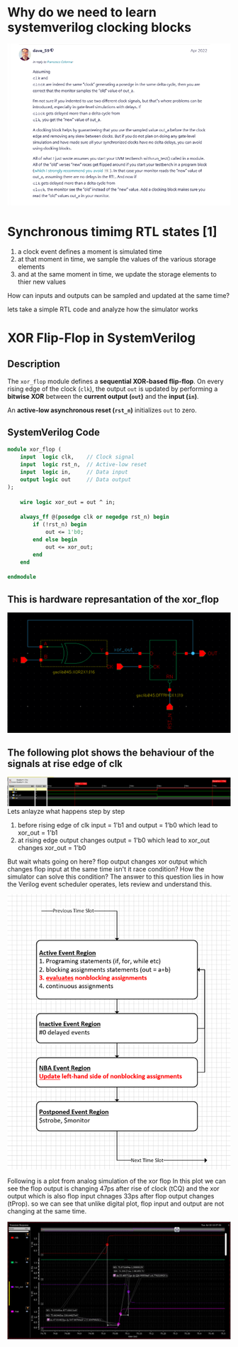 # Why do we need to learn systemverilog clocking blocks  #
![clocking blocks neccessity](/figures/dave_rich_refer_clocking_blocks_necessity.png "clocking blocks neccessity")

# Synchronous timimg RTL states [1] #
1. a clock event defines a moment is simulated time
2. at that moment in time, we sample the values of the various storage elements
3. and at the same moment in time, we update the storage elements to thier new values

How can inputs and outputs can be sampled and updated at the same time?

lets take a simple RTL code and analyze how the simulator works

# XOR Flip-Flop in SystemVerilog

## Description
The `xor_flop` module defines a **sequential XOR-based flip-flop**. On every rising edge of the clock (`clk`), the output `out` is updated by performing a **bitwise XOR** between the **current output (`out`)** and the **input (`in`)**.

An **active-low asynchronous reset (`rst_n`)** initializes `out` to zero.

## SystemVerilog Code
```systemverilog
module xor_flop (
    input  logic clk,    // Clock signal
    input  logic rst_n,  // Active-low reset
    input  logic in,     // Data input
    output logic out     // Data output
);

    wire logic xor_out = out ^ in;

    always_ff @(posedge clk or negedge rst_n) begin
        if (!rst_n) begin
            out <= 1'b0;
        end else begin
            out <= xor_out;
        end
    end

endmodule
```
## This is hardware represantation of the xor_flop ##
![xor flop](/figures/xor_ff.png "xor flop")

## The following plot shows the behaviour of the signals at rise edge of clk ##
![xor flop_plot](/figures/xor_ff_plot.png "xor flop plot")
Lets anlayze what happens step by step
1. before rising edge of clk input = 1'b1 and output = 1'b0 which lead to xor_out = 1'b1
2. at rising edge output changes output = 1'b0 which lead to xor_out changes xor_out = 1'b0

But wait whats going on here?
flop output changes xor output which changes flop input at the same time isn't it race condition?
How the simulator can solve this condition?
The answer to this question lies in how the Verilog event scheduler operates, lets review and understand this.

![verilog event scheduler](/figures/verilog_event_scheduler.png "verilog event scheduler")

Following is a plot from analog simulation of the xor flop
In this plot we can see the flop output is changing 47ps after rise of clock (tCQ) and the xor output which is also flop input
chnages 33ps after flop output changes (tProp). so we can see that unlike digital plot, flop input and output are not changing at the same time.

![xor flop_analog_plot](/figures/xor_ff_analog_plot.png "xor flop analog_plot")



